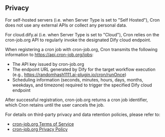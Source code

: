 ## Privacy

For self-hosted servers (i.e. when Server Type is set to "Self Hosted"),
Cron does not use any external APIs or collect any personal data.

For cloud.dify.ai (i.e. when Server Type is set to "Cloud"),
Cron relies on the cron-job.org API to regularly invoke the designated Dify cloud endpoint.

When registering a cron job with cron-job.org, Cron transmits the following information to https://api.cron-job.org/jobs:

- The API key issued by cron-job.org
- The endpoint URL generated by Dify for the target workflow execution (e.g., https://randomhash1111.ai-plugin.io/cron/runOnce)
- Scheduling information (seconds, minutes, hours, days, months, weekdays, and timezone) required to trigger the specified Dify cloud endpoint

After successful registration, cron-job.org returns a cron job identifier, which Cron retains until the user cancels the job.

For details on third-party privacy and data retention policies, please refer to:

- [cron-job.org Terms of Service](https://cron-job.org/en/tos/)
- [cron-job.org Privacy Policy](https://cron-job.org/en/privacy/)
